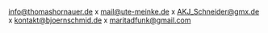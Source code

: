 info@thomashornauer.de x
mail@ute-meinke.de x
AKJ_Schneider@gmx.de x
kontakt@bjoernschmid.de x
maritadfunk@gmail.com 
